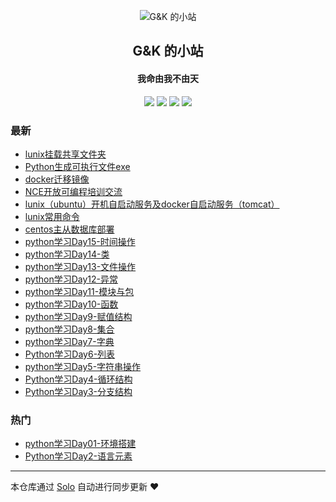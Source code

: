 <p align="center"><img alt="G&K 的小站" src="https://s.gravatar.com/avatar/a5edea1db99257538701bc577675fa15?s=80"></p><h2 align="center">
G&K 的小站
</h2>

<h4 align="center">我命由我不由天</h4>
<p align="center"><a title="G&K 的小站" target="_blank" href="https://github.com/guokai27/solo-blog"><img src="https://img.shields.io/github/last-commit/guokai27/solo-blog.svg?style=flat-square&color=FF9900"></a>
<a title="GitHub repo size in bytes" target="_blank" href="https://github.com/guokai27/solo-blog"><img src="https://img.shields.io/github/repo-size/guokai27/solo-blog.svg?style=flat-square"></a>
<a title="Solo Version" target="_blank" href="https://github.com/b3log/solo/releases"><img src="https://img.shields.io/badge/solo-3.6.3-f1e05a.svg?style=flat-square&color=blueviolet"></a>
<a title="Hits" target="_blank" href="https://github.com/b3log/hits"><img src="https://hits.b3log.org/guokai27/solo-blog.svg"></a></p>

### 最新

* [lunix挂载共享文件夹](http://www.guokaiblog.cn/articles/2019/09/19/1568874039122.html)
* [Python生成可执行文件exe](http://www.guokaiblog.cn/articles/2019/09/18/1568779518521.html)
* [docker迁移镜像](http://www.guokaiblog.cn/articles/2019/09/10/1568107314850.html)
* [NCE开放可编程培训交流](http://www.guokaiblog.cn/huaweinoc)
* [lunix（ubuntu）开机自启动服务及docker自启动服务（tomcat）](http://www.guokaiblog.cn/articles/2019/09/07/1567825770186.html)
* [lunix常用命令](http://www.guokaiblog.cn/articles/2019/08/07/1565142316743.html)
* [centos主从数据库部署](http://www.guokaiblog.cn/articles/2019/08/05/1564987885681.html)
* [python学习Day15-时间操作](http://www.guokaiblog.cn/articles/2019/08/02/1564759597693.html)
* [python学习Day14-类](http://www.guokaiblog.cn/articles/2019/08/02/1564759567216.html)
* [python学习Day13-文件操作](http://www.guokaiblog.cn/articles/2019/08/02/1564759531518.html)
* [python学习Day12-异常](http://www.guokaiblog.cn/articles/2019/08/02/1564759499367.html)
* [python学习Day11-模块与包](http://www.guokaiblog.cn/articles/2019/08/02/1564759465188.html)
* [python学习Day10-函数](http://www.guokaiblog.cn/articles/2019/08/02/1564759432073.html)
* [python学习Day9-赋值结构](http://www.guokaiblog.cn/articles/2019/08/02/1564759402457.html)
* [python学习Day8-集合](http://www.guokaiblog.cn/articles/2019/08/02/1564759366405.html)
* [python学习Day7-字典](http://www.guokaiblog.cn/articles/2019/08/02/1564759323845.html)
* [Python学习Day6-列表](http://www.guokaiblog.cn/articles/2019/08/02/1564759281995.html)
* [python学习Day5-字符串操作](http://www.guokaiblog.cn/articles/2019/08/02/1564759239450.html)
* [Python学习Day4-循环结构](http://www.guokaiblog.cn/articles/2019/08/02/1564759175820.html)
* [Python学习Day3-分支结构](http://www.guokaiblog.cn/articles/2019/08/02/1564759132271.html)

### 热门

* [python学习Day01-环境搭建](http://www.guokaiblog.cn/articles/2019/08/02/1564758953535.html)
* [Python学习Day2-语言元素](http://www.guokaiblog.cn/articles/2019/08/02/1564759077321.html)



---

本仓库通过 [Solo](https://github.com/b3log/solo) 自动进行同步更新 ❤️ 